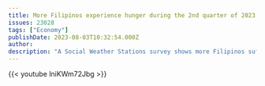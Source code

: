 ```yaml
---
title: More Filipinos experience hunger during the 2nd quarter of 2023
issues: 23028
tags: ["Economy"]
publishDate: 2023-08-03T10:32:54.000Z
author: 
description: "A Social Weather Stations survey shows more Filipinos suffer from hunger" 
---
```



{{< youtube lniKWm72Jbg >}}